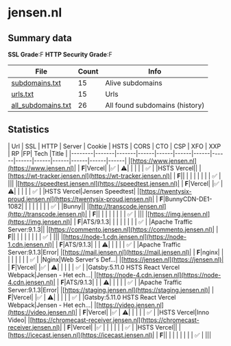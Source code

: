 

# jensen.nl
## Summary data


**SSL Grade**:F
**HTTP Security Grade**:F


| File       | Count | Info |
|------------|-------|------|
|[subdomains.txt](/data/jensen.nl/subdomains.txt)|15|Alive subdomains|
|[urls.txt](/data/jensen.nl/urls.txt)|15|Urls|
|[all_subdomains.txt](/data/jensen.nl/all_subdomains.txt)|26|All found subdomains (history)|


## Statistics


| Url | SSL | HTTP | Server | Cookie | HSTS | CORS | CTO | CSP | XFO | XXP | RP |FP| Tech |Title |
|--------|-------|-------|------|------|------|------|------|------|------|------|------|------|------|
|[https://www.jensen.nl](https://www.jensen.nl)| | **F**|Vercel| |:white_check_mark: | :warning:| | | | | :white_check_mark: | |HSTS Vercel||
|[https://wt-tracker.jensen.nl](https://wt-tracker.jensen.nl)| | **F**|| | | | | | | | :white_check_mark: | |||
|[https://speedtest.jensen.nl](https://speedtest.jensen.nl)| | **F**|Vercel| |:white_check_mark: | :warning:| | | | | :white_check_mark: | |HSTS Vercel|Jensen Speedtest|
|[https://twentysix-proud.jensen.nl](https://twentysix-proud.jensen.nl)| | **F**|BunnyCDN-DE1-1082| | | | | | | | :white_check_mark: | |Bunny||
|[http://transcode.jensen.nl](http://transcode.jensen.nl)| | **F**|| | | | | | | | :white_check_mark: | |||
|[https://img.jensen.nl](https://img.jensen.nl)| | **F**|ATS/9.1.3| | | | | | | | :white_check_mark: | |Apache Traffic Server:9.1.3||
|[https://commento.jensen.nl](https://commento.jensen.nl)| | **F**|| | | | | | | | :white_check_mark: | |||
|[https://node-1.cdn.jensen.nl](https://node-1.cdn.jensen.nl)| | **F**|ATS/9.1.3| | | :warning:| | | | | :white_check_mark: | |Apache Traffic Server:9.1.3|Error|
|[https://mail.jensen.nl](https://mail.jensen.nl)| | **F**|nginx| | | | | | | | :white_check_mark: | |Nginx|Web Server's Def...|
|[https://jensen.nl](https://jensen.nl)| | **F**|Vercel| |:white_check_mark: | :warning:| | | | | :white_check_mark: | |Gatsby:5.11.0 HSTS React Vercel Webpack|Jensen - Het ech...|
|[https://node-4.cdn.jensen.nl](https://node-4.cdn.jensen.nl)| | **F**|ATS/9.1.3| | | :warning:| | | | | :white_check_mark: | |Apache Traffic Server:9.1.3|Error|
|[https://staging.jensen.nl](https://staging.jensen.nl)| | **F**|Vercel| |:white_check_mark: | :warning:| | | | | :white_check_mark: | |Gatsby:5.11.0 HSTS React Vercel Webpack|Jensen - Het ech...|
|[https://video.jensen.nl](https://video.jensen.nl)| | **F**|Vercel| |:white_check_mark: | :warning:| | | | | :white_check_mark: | |HSTS Vercel|Inno Video|
|[https://chromecast-receiver.jensen.nl](https://chromecast-receiver.jensen.nl)| | **F**|Vercel| |:white_check_mark: | | | | | | :white_check_mark: | |HSTS Vercel||
|[https://icecast.jensen.nl](https://icecast.jensen.nl)| | **F**|| | | | | | | | :white_check_mark: | |||